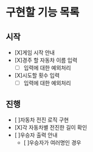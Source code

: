# 구현할 기능 목록

## 시작

- [X]게임 시작 안내
- [X]경주 할 자동차 이름 입력
  - [ ] 입력에 대한 예외처리
- [X]시도할 횟수 입력
  - [ ] 입력에 대한 예외처리

## 진행

- [ ]자동차 전진 로직 구현
- [X]각 자동차별 전진한 길이 확인
- [ ]우승자 출력 안내
  - [ ]우승자가 여러명인 경우
